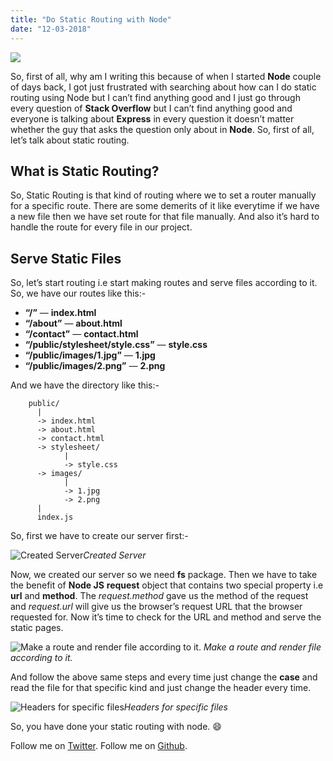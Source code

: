 ```yaml
---
title: "Do Static Routing with Node"
date: "12-03-2018"
---
```

![](https://cdn-images-1.medium.com/max/800/1*2EeBPk5GJynWPjD1AuuPgw.jpeg)

So, first of all, why am I writing this because of when I started **Node** couple of days back, I got just frustrated with searching about how can I do static routing using Node but I can’t find anything good and I just go through every question of **Stack Overflow** but I can’t find anything good and everyone is talking about **Express** in every question it doesn’t matter whether the guy that asks the question only about in **Node**. 
So, first of all, let’s talk about static routing.

## What is Static Routing?

So, Static Routing is that kind of routing where we to set a router manually for a specific route. There are some demerits of it like everytime if we have a new file then we have set route for that file manually. And also it’s hard to handle the route for every file in our project.

## Serve Static Files

So, let’s start routing i.e start making routes and serve files according to it.
So, we have our routes like this:-
* **“/”** — **index.html**
* **“/about”** — **about.html**
* **“/contact”** — **contact.html**
* **“/public/stylesheet/style.css”** — **style.css**
* **“/public/images/1.jpg”** — **1.jpg**
* **“/public/images/2.png”** — **2.png**

And we have the directory like this:-

```
    public/
      |
      -> index.html
      -> about.html
      -> contact.html
      -> stylesheet/
            |
            -> style.css
      -> images/
            |
            -> 1.jpg
            -> 2.png
      |
      index.js
```

So, first we have to create our server first:-

![Created Server](https://cdn-images-1.medium.com/max/3440/1*e7oNU6yQMqDXJfGepEBXkA.png)*Created Server*

Now, we created our server so we need **fs** package. Then we have to take the benefit of **Node JS** **request** object that contains two special property i.e **url** and **method**. The *request.method* gave us the method of the request and *request.url* will give us the browser’s request URL that the browser requested for. Now it’s time to check for the URL and method and serve the static pages.

![Make a route and render file according to it.](https://cdn-images-1.medium.com/max/3664/1*kA67K--nS6Dki-P2uODhSg.png) *Make a route and render file according to it.*

And follow the above same steps and every time just change the **case** and read the file for that specific kind and just change the header every time.

![Headers for specific files](https://cdn-images-1.medium.com/max/2584/1*oT3nyg9uGdmWpazzgsWZ0g.png)*Headers for specific files*

So, you have done your static routing with node. 😄

Follow me on [Twitter](https://twitter.com/am_pra_veen).
Follow me on [Github](https://github.com/praveen-me).
